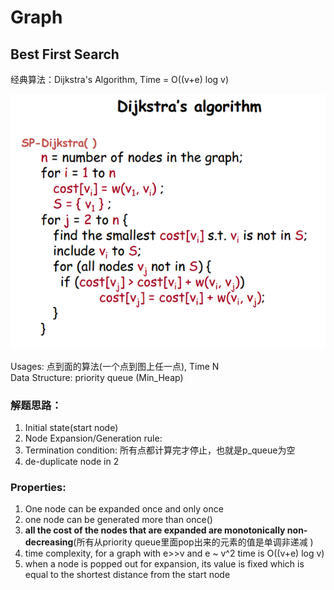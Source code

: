 # Graph

## Best First Search

经典算法：Dijkstra's Algorithm, Time = O\(\(v+e\) log v\)

![](../.gitbook/assets/image.png)

Usages: 点到面的算法\(一个点到图上任一点\), Time N  
Data Structure: priority queue \(Min\_Heap\)

###  **解题思路**：

1. Initial state\(start node\)
2. Node Expansion/Generation rule:
3. Termination condition: 所有点都计算完才停止，也就是p\_queue为空
4. de-duplicate node in 2

### Properties:

1. One node can be expanded once and only once
2. one node can be generated more than once\(\)
3. **all the cost of the nodes that are expanded are monotonically non-decreasing**\(所有从priority queue里面pop出来的元素的值是单调非递减 \)
4. time complexity, for a graph with e&gt;&gt;v and e ~ v^2 time is O\(\(v+e\) log v\)
5. when a node is popped out for expansion, its value is fixed which is equal to the shortest distance from the start node

